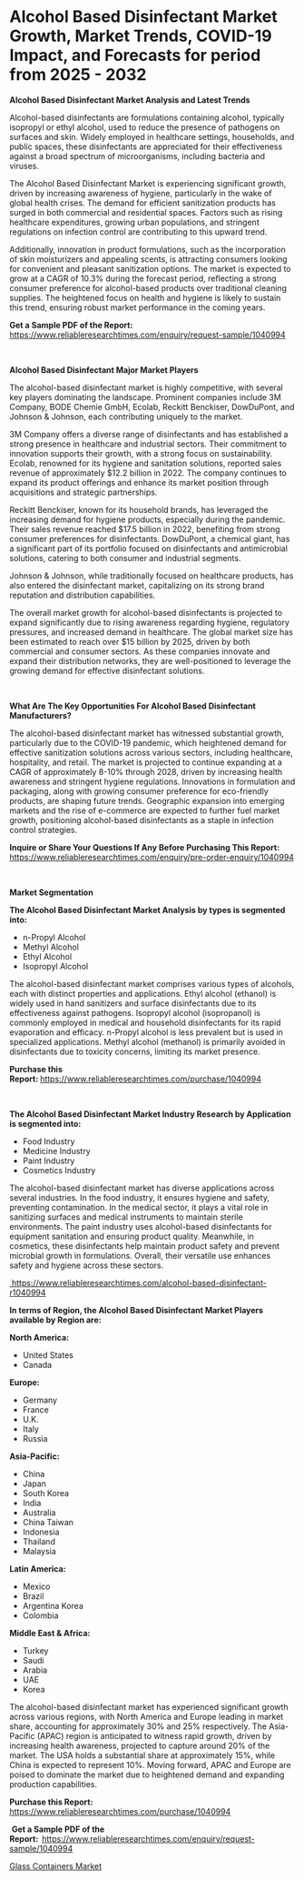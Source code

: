 <p><h1>Alcohol Based Disinfectant Market Growth, Market Trends, COVID-19 Impact, and Forecasts for period from 2025 - 2032</h1></p><p><strong>Alcohol Based Disinfectant Market Analysis and Latest Trends</strong></p>
<p><p>Alcohol-based disinfectants are formulations containing alcohol, typically isopropyl or ethyl alcohol, used to reduce the presence of pathogens on surfaces and skin. Widely employed in healthcare settings, households, and public spaces, these disinfectants are appreciated for their effectiveness against a broad spectrum of microorganisms, including bacteria and viruses.</p><p>The Alcohol Based Disinfectant Market is experiencing significant growth, driven by increasing awareness of hygiene, particularly in the wake of global health crises. The demand for efficient sanitization products has surged in both commercial and residential spaces. Factors such as rising healthcare expenditures, growing urban populations, and stringent regulations on infection control are contributing to this upward trend.</p><p>Additionally, innovation in product formulations, such as the incorporation of skin moisturizers and appealing scents, is attracting consumers looking for convenient and pleasant sanitization options. The market is expected to grow at a CAGR of 10.3% during the forecast period, reflecting a strong consumer preference for alcohol-based products over traditional cleaning supplies. The heightened focus on health and hygiene is likely to sustain this trend, ensuring robust market performance in the coming years.</p></p>
<p><strong>Get a Sample PDF of the Report:&nbsp;</strong> <a href="https://www.reliableresearchtimes.com/enquiry/request-sample/1040994?utm_campaign=2989&utm_medium=2&utm_source=Github&utm_content=ia&utm_term=01042025&utm_id=alcohol-based-disinfectant">https://www.reliableresearchtimes.com/enquiry/request-sample/1040994</a></p>
<p>&nbsp;</p>
<p><strong>Alcohol Based Disinfectant Major Market Players</strong></p>
<p><p>The alcohol-based disinfectant market is highly competitive, with several key players dominating the landscape. Prominent companies include 3M Company, BODE Chemie GmbH, Ecolab, Reckitt Benckiser, DowDuPont, and Johnson & Johnson, each contributing uniquely to the market.</p><p>3M Company offers a diverse range of disinfectants and has established a strong presence in healthcare and industrial sectors. Their commitment to innovation supports their growth, with a strong focus on sustainability. Ecolab, renowned for its hygiene and sanitation solutions, reported sales revenue of approximately $12.2 billion in 2022. The company continues to expand its product offerings and enhance its market position through acquisitions and strategic partnerships.</p><p>Reckitt Benckiser, known for its household brands, has leveraged the increasing demand for hygiene products, especially during the pandemic. Their sales revenue reached $17.5 billion in 2022, benefiting from strong consumer preferences for disinfectants. DowDuPont, a chemical giant, has a significant part of its portfolio focused on disinfectants and antimicrobial solutions, catering to both consumer and industrial segments. </p><p>Johnson & Johnson, while traditionally focused on healthcare products, has also entered the disinfectant market, capitalizing on its strong brand reputation and distribution capabilities. </p><p>The overall market growth for alcohol-based disinfectants is projected to expand significantly due to rising awareness regarding hygiene, regulatory pressures, and increased demand in healthcare. The global market size has been estimated to reach over $15 billion by 2025, driven by both commercial and consumer sectors. As these companies innovate and expand their distribution networks, they are well-positioned to leverage the growing demand for effective disinfectant solutions.</p></p>
<p>&nbsp;</p>
<p><strong>What Are The Key Opportunities For Alcohol Based Disinfectant Manufacturers?</strong></p>
<p><p>The alcohol-based disinfectant market has witnessed substantial growth, particularly due to the COVID-19 pandemic, which heightened demand for effective sanitization solutions across various sectors, including healthcare, hospitality, and retail. The market is projected to continue expanding at a CAGR of approximately 8-10% through 2028, driven by increasing health awareness and stringent hygiene regulations. Innovations in formulation and packaging, along with growing consumer preference for eco-friendly products, are shaping future trends. Geographic expansion into emerging markets and the rise of e-commerce are expected to further fuel market growth, positioning alcohol-based disinfectants as a staple in infection control strategies.</p></p>
<p><strong>Inquire or Share Your Questions If Any Before Purchasing This Report:</strong> <a href="https://www.reliableresearchtimes.com/enquiry/pre-order-enquiry/1040994?utm_campaign=2989&utm_medium=2&utm_source=Github&utm_content=ia&utm_term=01042025&utm_id=alcohol-based-disinfectant">https://www.reliableresearchtimes.com/enquiry/pre-order-enquiry/1040994</a></p>
<p>&nbsp;</p>
<p><strong>Market Segmentation</strong></p>
<p><strong>The Alcohol Based Disinfectant Market Analysis by types is segmented into:</strong></p>
<p><ul><li>n-Propyl Alcohol</li><li>Methyl Alcohol</li><li>Ethyl Alcohol</li><li>Isopropyl Alcohol</li></ul></p>
<p><p>The alcohol-based disinfectant market comprises various types of alcohols, each with distinct properties and applications. Ethyl alcohol (ethanol) is widely used in hand sanitizers and surface disinfectants due to its effectiveness against pathogens. Isopropyl alcohol (isopropanol) is commonly employed in medical and household disinfectants for its rapid evaporation and efficacy. n-Propyl alcohol is less prevalent but is used in specialized applications. Methyl alcohol (methanol) is primarily avoided in disinfectants due to toxicity concerns, limiting its market presence.</p></p>
<p><strong>Purchase this Report:&nbsp;</strong><a href="https://www.reliableresearchtimes.com/purchase/1040994?utm_campaign=2989&utm_medium=2&utm_source=Github&utm_content=ia&utm_term=01042025&utm_id=alcohol-based-disinfectant">https://www.reliableresearchtimes.com/purchase/1040994</a></p>
<p>&nbsp;</p>
<p><strong>The Alcohol Based Disinfectant Market Industry Research by Application is segmented into:</strong></p>
<p><ul><li>Food Industry</li><li>Medicine Industry</li><li>Paint Industry</li><li>Cosmetics Industry</li></ul></p>
<p><p>The alcohol-based disinfectant market has diverse applications across several industries. In the food industry, it ensures hygiene and safety, preventing contamination. In the medical sector, it plays a vital role in sanitizing surfaces and medical instruments to maintain sterile environments. The paint industry uses alcohol-based disinfectants for equipment sanitation and ensuring product quality. Meanwhile, in cosmetics, these disinfectants help maintain product safety and prevent microbial growth in formulations. Overall, their versatile use enhances safety and hygiene across these sectors.</p></p>
<p><a href="https://www.reliableresearchtimes.com/alcohol-based-disinfectant-r1040994?utm_campaign=2989&utm_medium=2&utm_source=Github&utm_content=ia&utm_term=01042025&utm_id=alcohol-based-disinfectant">&nbsp;https://www.reliableresearchtimes.com/alcohol-based-disinfectant-r1040994</a></p>
<p><strong>In terms of Region, the Alcohol Based Disinfectant Market Players available by Region are:</strong></p>
<p>
    <p> <strong> North America: </strong>
        <ul>
            <li>United States</li>
            <li>Canada</li>
        </ul>
        </p> 
    <p> <strong> Europe: </strong>
        <ul>
            <li>Germany</li>
            <li>France</li>
            <li>U.K.</li>
            <li>Italy</li>
            <li>Russia</li>
        </ul>
        </p> 
    <p> <strong> Asia-Pacific: </strong>
        <ul>
            <li>China</li>
            <li>Japan</li>
            <li>South Korea</li>
            <li>India</li>
            <li>Australia</li>
            <li>China Taiwan</li>
            <li>Indonesia</li>
            <li>Thailand</li>
            <li>Malaysia</li>
        </ul>
        </p> 
    <p> <strong> Latin America: </strong>
        <ul>
            <li>Mexico</li>
            <li>Brazil</li>
            <li>Argentina Korea</li>
            <li>Colombia</li>
        </ul>
        </p> 
    <p> <strong> Middle East & Africa: </strong>
        <ul>
            <li>Turkey</li>
            <li>Saudi</li>
            <li>Arabia</li>
            <li>UAE</li>
            <li>Korea</li>
        </ul>
    </p>
    </p>
<p><p>The alcohol-based disinfectant market has experienced significant growth across various regions, with North America and Europe leading in market share, accounting for approximately 30% and 25% respectively. The Asia-Pacific (APAC) region is anticipated to witness rapid growth, driven by increasing health awareness, projected to capture around 20% of the market. The USA holds a substantial share at approximately 15%, while China is expected to represent 10%. Moving forward, APAC and Europe are poised to dominate the market due to heightened demand and expanding production capabilities.</p></p>
<p><strong>Purchase this Report: </strong><a href="https://www.reliableresearchtimes.com/purchase/1040994?utm_campaign=2989&utm_medium=2&utm_source=Github&utm_content=ia&utm_term=01042025&utm_id=alcohol-based-disinfectant">https://www.reliableresearchtimes.com/purchase/1040994</a></p>
<p>&nbsp;<strong>Get a Sample PDF of the Report:&nbsp;&nbsp;</strong><a href="https://www.reliableresearchtimes.com/enquiry/request-sample/1040994?utm_campaign=2989&utm_medium=2&utm_source=Github&utm_content=ia&utm_term=01042025&utm_id=alcohol-based-disinfectant">https://www.reliableresearchtimes.com/enquiry/request-sample/1040994</a></p>
<p><strong></strong></p>
<p><p><a href="https://github.com/beroxiluwaya/Market-Research-Report-List-1/blob/main/glass-containers-market.md?utm_campaign=2989&utm_medium=2&utm_source=Github&utm_content=ia&utm_term=01042025&utm_id=alcohol-based-disinfectant">Glass Containers Market</a></p></p>
